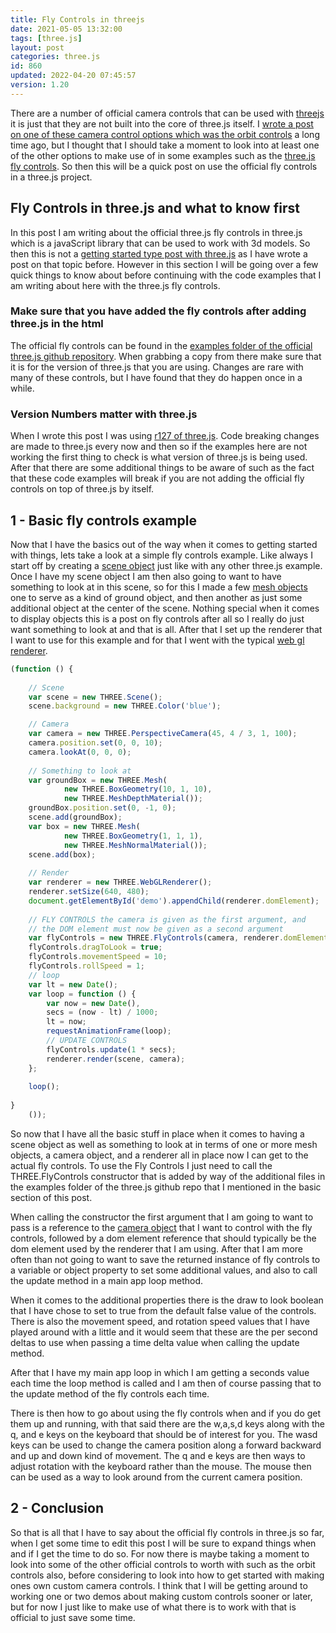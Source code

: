 ```yaml
---
title: Fly Controls in threejs
date: 2021-05-05 13:32:00
tags: [three.js]
layout: post
categories: three.js
id: 860
updated: 2022-04-20 07:45:57
version: 1.20
---
```


There are a number of official camera controls that can be used with [threejs](https://threejs.org/) it is just that they are not built into the core of three.js itself. I [wrote a post on one of these camera control options which was the orbit controls](/2018/04/13/threejs-orbit-controls/) a long time ago, but I thought that I should take a moment to look into at least one of the other options to make use of in some examples such as the [three.js fly controls](https://threejs.org/docs/#examples/en/controls/FlyControls.dragToLook). So then this will be a quick post on use the official fly controls in a three.js project.

<!-- more -->

## Fly Controls in three.js and what to know first

In this post I am writing about the official three.js fly controls in three.js which is a javaScript library that can be used to work with 3d models. So then this is not a [getting started type post with three.js](/2018/04/04/threejs-getting-started/) as I have wrote a post on that topic before. However in this section I will be going over a few quick things to know about before continuing with the code examples that I am writing about here with the three.js fly controls.

### Make sure that you have added the fly controls after adding three.js in the html

The official fly controls can be found in the [examples folder of the official three.js github repository](https://github.com/mrdoob/three.js/blob/r127/examples/js/controls/FlyControls.js). When grabbing a copy from there make sure that it is for the version of three.js that you are using. Changes are rare with many of these controls, but I have found that they do happen once in a while.

### Version Numbers matter with three.js

When I wrote this post I was using [r127 of three.js](https://github.com/mrdoob/three.js/tree/r127). Code breaking changes are made to three.js every now and then so if the examples here are not working the first thing to check is what version of three.js is being used. After that there are some additional things to be aware of such as the fact that these code examples will break if you are not adding the official fly controls on top of three.js by itself.

## 1 - Basic fly controls example

Now that I have the basics out of the way when it comes to getting started with things, lets take a look at a simple fly controls example. Like always I start off by creating a [scene object](/2018/05/03/threejs-scene/) just like with any other three.js example. Once I have my scene object I am then also going to want to have something to look at in this scene, so for this I made a few [mesh objects](/2018/05/04/threejs-mesh/) one to serve as a kind of ground object, and then another as just some additional object at the center of the scene. Nothing special when it comes to display objects this is a post on fly controls after all so I really do just want something to look at and that is all. After that I set up the renderer that I want to use for this example and for that I went with the typical [web gl renderer](/2018/11/24/threejs-webglrenderer/).

```js
(function () {
 
    // Scene
    var scene = new THREE.Scene();
    scene.background = new THREE.Color('blue');

    // Camera
    var camera = new THREE.PerspectiveCamera(45, 4 / 3, 1, 100);
    camera.position.set(0, 0, 10);
    camera.lookAt(0, 0, 0);
 
    // Something to look at
    var groundBox = new THREE.Mesh(
            new THREE.BoxGeometry(10, 1, 10),
            new THREE.MeshDepthMaterial());
    groundBox.position.set(0, -1, 0);
    scene.add(groundBox);
    var box = new THREE.Mesh(
            new THREE.BoxGeometry(1, 1, 1),
            new THREE.MeshNormalMaterial());
    scene.add(box);
 
    // Render
    var renderer = new THREE.WebGLRenderer();
    renderer.setSize(640, 480);
    document.getElementById('demo').appendChild(renderer.domElement);
 
    // FLY CONTROLS the camera is given as the first argument, and
    // the DOM element must now be given as a second argument
    var flyControls = new THREE.FlyControls(camera, renderer.domElement);
    flyControls.dragToLook = true;
    flyControls.movementSpeed = 10;
    flyControls.rollSpeed = 1;
    // loop
    var lt = new Date();
    var loop = function () {
        var now = new Date(),
        secs = (now - lt) / 1000;
        lt = now;
        requestAnimationFrame(loop);
        // UPDATE CONTROLS
        flyControls.update(1 * secs);
        renderer.render(scene, camera);
    };
 
    loop();
 
}
    ());
```

So now that I have all the basic stuff in place when it comes to having a scene object as well as something to look at in terms of one or more mesh objects, a camera object, and a renderer all in place now I can get to the actual fly controls. To use the Fly Controls I just need to call the THREE.FlyControls constructor that is added by way of the additional files in the examples folder of the three.js github repo that I mentioned in the basic section of this post. 

When calling the constructor the first argument that I am going to want to pass is a reference to the [camera object](/2018/04/06/threejs-camera/) that I want to control with the fly controls, followed by a dom element reference that should typically be the dom element used by the renderer that I am using. After that I am more often than not going to want to save the returned instance of fly controls to a variable or object property to set some additional values, and also to call the update method in a main app loop method.

When it comes to the additional properties there is the draw to look boolean that I have chose to set to true from the default false value of the controls. There is also the movement speed, and rotation speed values that I have played around with a little and it would seem that these are the per second deltas to use when passing a time delta value when calling the update method.

After that I have my main app loop in which I am getting a seconds value each time the loop method is called and I am then of course passing that to the update method of the fly controls each time.

There is then how to go about using the fly controls when and if you do get them up and running, with that said there are the w,a,s,d keys along with the q, and e keys on the keyboard that should be of interest for you. The wasd keys can be used to change the camera position along a forward backward and up and down kind of movement. The q and e keys are then ways to adjust rotation with the keyboard rather than the mouse. The mouse then can be used as a way to look around from the current camera position.

## 2 - Conclusion

So that is all that I have to say about the official fly controls in three.js so far, when I get some time to edit this post I will be sure to expand things when and if I get the time to do so. For now there is maybe taking a moment to look into some of the other official controls to worth with such as the orbit controls also, before considering to look into how to get started with making ones own custom camera controls. I think that I will be getting around to working one or two demos about making custom controls sooner or later, but for now I just like to make use of what there is to work with that is official to just save some time.

